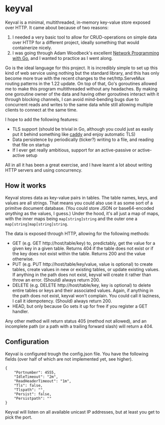 # keyval

Keyval is a minimal, multithreaded, in-memory key-value store exposed over HTTP. It came about because of two reasons:

1. I needed a very basic tool to allow for CRUD-operations on simple data over HTTP for a different project, ideally something that would containerize nicely.
2. I was going through Adam Woodbeck's excellent [Network Programming with Go](https://nostarch.com/networkprogrammingwithgo), and I wanted to practice as I went along.

Go is the ideal language for this project. It is incredibly simple to set up this kind of web service using nothing but the standard library, and this has only become more true with the recent changes to the net/http.ServeMux routing patterns in the 1.22 update. On top of that, Go's goroutines allowed me to make this program multithreaded without any headaches. By making one goroutine owner of the data and having other goroutines interact with it through blocking channels, I can avoid mind-bending bugs due to concurrent reads and writes to the same data while still allowing multiple clients to connect at the same time.

I hope to add the following features:
- TLS support (should be trivial in Go, although you could just as easily put it behind something like [caddy](https://github.com/caddyserver/caddy) and enjoy automatic TLS)
- Data persistence by periodically (ticker?) writing to a file, and reading that file on startup
- If I ever get really ambitious, support for an active-passive or active-active setup

All in all it has been a great exercise, and I have learnt a lot about writing HTTP servers and using concurrency.

## How it works

Keyval stores data as key-value pairs in tables. The table names, keys, and values are all strings. That means you could also use it as some sort of a primitve document database. (You could store JSON or base64-encoded *anything* as the values, I guess.) Under the hood, it's all just a map of maps, with the inner maps being `map[string]string` and the outer one a `map[string]map[string]string`.

The data is exposed through HTTP, allowing for the following methods:
- GET (e.g. GET http://host/table/key) to, predictably, get the value for a given key in a given table. Returns 404 if the table does not exist or if the key does not exist within the table. Returns 200 and the value otherwise.
- PUT (e.g. PUT http://host/table/key/value, value is optional) to create tables, create values in new or existing tables, or update existing values. If anything in the path does not exist, keyval will create it rather than throw an error. (Should) always return 200.
- DELETE (e.g. DELETE http://host/table/key, key is optional) to delete entire tables or keys and their associated values. Again, if anything in the path does not exist, keyval won't complain. You could call it laziness, I call it idempotency. (Should) always return 200.
- HEAD, but only because Go sets it up for free if you register a GET handler.

Any other method will return status 405 (method not allowed), and an incomplete path (or a path with a trailing forward slash) will return a 404.

## Configuration

Keyval is configured trough the config.json file. You have the following fields (over half of which are not implemented yet, see higher).

```
{
    "Portnumber": 4555,
    "IdleTimeout": "2m",
    "ReadHeaderTimeout": "1m",
    "Tls": false,
    "Tlspath": "",
    "Persist": false,
    "Persistpath": ""
}
```
Keyval will listen on all available unicast IP addresses, but at least you get to pick the port.

